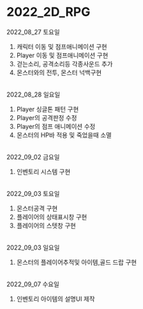 # 2022_2D_RPG

2022_08_27 토요일 <br>
1. 캐릭터 이동 및 점프애니메이션 구현 <br>
1. Player 이동 및 점프애니메이션 구현 <br>
2. 걷는소리, 공격소리등 각종사운드 추가 <br>
3. 몬스터와의 전투, 몬스터 넉백구현 <br><br>

2022_08_28 일요일 <br>
1. Player 싱글톤 패턴 구현 <br>
2. Player의 공격판정 수정 <br>
3. Player의 점프 애니메이션 수정 <br>
4. 몬스터의 HP바 적용 및 죽었을때 소멸 <br><br>

2022_09_02 금요일 <br>
1. 인벤토리 시스템 구현 <br><br>

2022_09_03 토요일 <br>
1. 몬스터공격 구현 <br>
2. 플레이어의 상태표시창 구현<br>
3. 플레이어의 스텟창 구현<br><br>

2022_09_03 일요일 <br>
1. 몬스터의 플레이어추적및 아이템,골드 드랍 구현 <br><br>

2022_09_07 수요일 <br>
1. 인벤토리 아이템의 설명UI 제작 <br><br>
